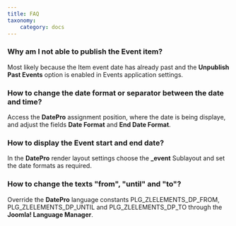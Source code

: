```yaml
---
title: FAQ
taxonomy:
    category: docs
---
```


### Why am I not able to publish the Event item?

Most likely because the Item event date has already past and the **Unpublish Past Events** option is enabled in Events application settings.

### How to change the date format or separator between the date and time?

Access the **DatePro** assignment position, where the date is being displaye, and adjust the fields **Date Format** and **End Date Format**.

### How to display the Event start and end date?

In the **DatePro** render layout settings choose the **_event** Sublayout and set the date formats as required.

### How to change the texts "from", "until" and "to"?

Override the **DatePro** language constants PLG_ZLELEMENTS_DP_FROM, PLG_ZLELEMENTS_DP_UNTIL and PLG_ZLELEMENTS_DP_TO through the **Joomla! Language Manager**.
